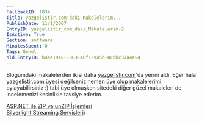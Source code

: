 ```yaml
---
FallbackID: 1834
Title: yazgelistir.com'daki Makalelerim...
PublishDate: 11/1/2007
EntryID: yazgelistir_com_daki_Makalelerim-2
IsActive: True
Section: software
MinutesSpent: 0
Tags: Genel
old.EntryID: b4ea1948-1803-46f1-9a5b-8cbbc37a4a54
---
```

Blogumdaki makalelerden ikisi daha
[yazgelistir.com](http://www.yazgelistir.com)'da yerini aldı. Eğer hala
yazgelistir.com üyesi değilseniz hemen üye olup makalelerimi
oylayabilirsiniz :) tabi üye olmuşken sitedeki diğer güzel makaleleri de
incelemenizi kesinlikle tavsiye ederim.

[ASP.NET ile ZIP ve unZIP
İşlemleri](http://www.yazgelistir.com/Makaleler/1000001500.ygpx)\
[Silverlight Streaming
Servisleri](http://www.yazgelistir.com/Makaleler/1000001509.ygpx)\


